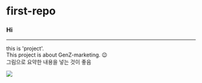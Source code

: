 # first-repo
### Hi 
---

this is 'project'. <br>
This project is about GenZ-marketing. 😉 <br>
그림으로 요약한 내용을 넣는 것이 좋음 

<image src = 'cat.9.jpg'>
